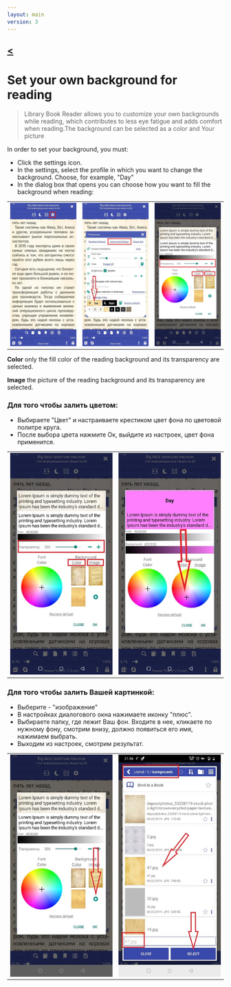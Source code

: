 ```yaml
---
layout: main
version: 3
---
```

[<](/wiki/faq)
---

# Set your own background for reading
> Library Book Reader allows you to customize your own backgrounds while reading, which contributes to less eye fatigue and adds comfort when reading.The background can be selected as a color and Your picture

In order to set your background, you must:

* Click the settings icon.
* In the settings, select the profile in which you want to change the background. Choose, for example, "Day"
* In the dialog box that opens you can choose how you want to fill the background when reading:

||||
|-|-|-|
|![](1.jpg)|![](2.jpg)|![](3.jpg)|


**Color**  only the fill color of the reading background and its transparency are selected.

**Image** the picture of the reading background and its transparency are selected.

### Для того чтобы залить цветом: 
* Выбираете "Цвет" и настраиваете крестиком цвет фона по цветовой политре круга.
* После выбора цвета нажмите Ок, выйдите из настроек, цвет фона применится.

|||
|-|-|
|![](3.jpg)|![](5.jpg)|



### Для того чтобы залить Вашей картинкой: 
* Выберите - "изображение"
* В настройках диалогового окна нажимаете иконку "плюс".
* Выбираете папку, где лежит Ваш фон. Входите в нее, кликаете по нужному фону, смотрим внизу, должно появиться его имя, нажимаем выбрать.
* Выходим из настроек, смотрим результат.

|||
|-|-|
|![](7.jpg)|![](4.jpg)|



